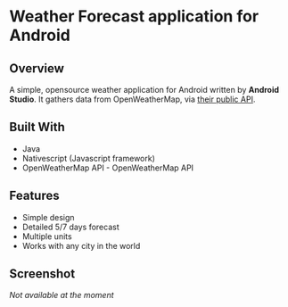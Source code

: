 # Weather Forecast application for Android
## Overview
A simple, opensource weather application for Android written by **Android Studio**. It gathers data from OpenWeatherMap, via [their public API]().

## Built With
- Java
- Nativescript (Javascript framework) 
- OpenWeatherMap API - OpenWeatherMap API

## Features
- Simple design
- Detailed 5/7 days forecast
- Multiple units
- Works with any city in the world

## Screenshot
*Not available at the moment*